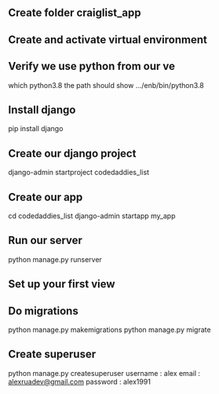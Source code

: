 ## Create folder craiglist_app

## Create and activate virtual environment

## Verify we use python from our ve
which python3.8     the path should show .../enb/bin/python3.8

## Install django
pip install django

## Create our django project
django-admin startproject codedaddies_list

## Create our app
cd codedaddies_list
django-admin startapp my_app

## Run our server
python manage.py runserver

## Set up your first view

## Do migrations
python manage.py makemigrations
python manage.py migrate

## Create superuser
python manage.py createsuperuser
username : alex
email    : alexruadev@gmail.com
password : alex1991